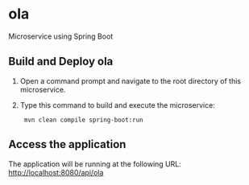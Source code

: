 # ola
Microservice using Spring Boot

Build and Deploy ola
--------------------

1. Open a command prompt and navigate to the root directory of this microservice.
2. Type this command to build and execute the microservice:

        mvn clean compile spring-boot:run



Access the application
----------------------

The application will be running at the following URL: <http://localhost:8080/api/ola>


